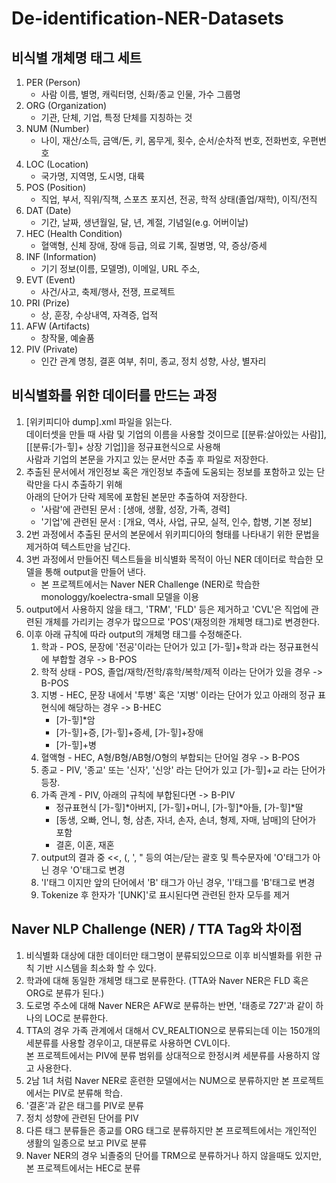 # De-identification-NER-Datasets

## 비식별 개체명 태그 세트
1) PER (Person)
   - 사람 이름, 별명, 캐릭터명, 신화/종교 인물, 가수 그룹명
2) ORG (Organization)
   - 기관, 단체, 기업, 특정 단체를 지칭하는 것
3) NUM (Number)
   - 나이, 재산/소득, 금액/돈, 키, 몸무게, 횟수, 순서/순차적 번호, 전화번호, 우편번호
4) LOC (Location)
   - 국가명, 지역명, 도시명, 대륙
5) POS (Position)
   - 직업, 부서, 직위/직책, 스포츠 포지션, 전공, 학적 상태(졸업/재학), 이직/전직
6) DAT (Date)
   - 기간, 날짜, 생년월일, 달, 년, 계절, 기념일(e.g. 어버이날)
7) HEC (Health Condition)
   - 혈액형, 신체 장애, 장애 등급, 의료 기록, 질병명, 약, 증상/증세
8) INF (Information)
   - 기기 정보(이름, 모델명), 이메일, URL 주소, 
9) EVT (Event)
   - 사건/사고, 축제/행사, 전쟁, 프로젝트 
10) PRI (Prize)
    - 상, 훈장, 수상내역, 자격증, 업적
11) AFW (Artifacts)
    - 창작물, 예술품
12) PIV (Private)
    - 인간 관계 명칭, 결혼 여부, 취미, 종교, 정치 성향, 사상, 별자리

## 비식별화를 위한 데이터를 만드는 과정
   1) \[위키피디아 dump\].xml 파일을 읽는다.  
   데이터셋을 만들 때 사람 및 기업의 이름을 사용할 것이므로 \[\[분류:살아있는 사람\]\], \[\[분류:[가-힣]+ 상장 기업\]\]을 정규표현식으로 사용해  
   사람과 기업의 본문을 가지고 있는 문서만 추출 후 파일로 저장한다.
   2) 추출된 문서에서 개인정보 혹은 개인정보 추출에 도움되는 정보를 포함하고 있는 단락만을 다시 추출하기 위해 <br> 아래의 단어가 단락 제목에 포함된 본문만 추출하여 저장한다.  
      - '사람'에 관련된 문서 : \[생애, 생활, 성장, 가족, 경력\]  
      - '기업'에 관련된 문서 : \[개요, 역사, 사업, 규모, 실적, 인수, 합병, 기본 정보\]
   3) 2번 과정에서 추출된 문서의 본문에서 위키피디아의 형태를 나타내기 위한 문법을 제거하여 텍스트만을 남긴다.
   4) 3번 과정에서 만들어진 텍스트들을 비식별화 목적이 아닌 NER 데이터로 학습한 모델을 통해 output을 만들어 낸다.  
      - 본 프로젝트에서는 Naver NER Challenge (NER)로 학습한 monologgy/koelectra-small 모델을 이용
   5) output에서 사용하지 않을 태그, 'TRM', 'FLD' 등은 제거하고 'CVL'은 직업에 관련된 개체를 가리키는 경우가 많으므로 'POS'(재정의한 개체명 태그)로 변경한다.
   6) 이후 아래 규칙에 따라 output의 개체명 태그를 수정해준다.  
      1) 학과 - POS, 문장에 '전공'이라는 단어가 있고 \[가-힣\]+학과 라는 정규표현식에 부합할 경우 -> B-POS
      2) 학적 상태 - POS, 졸업/재학/전학/휴학/복학/제적 이라는 단어가 있을 경우 -> B-POS
      3) 지병 - HEC, 문장 내에서 '투병' 혹은 '지병' 이라는 단어가 있고 아래의 정규 표현식에 해당하는 경우 -> B-HEC  
         - \[가-힣\]*암
         - \[가-힣\]+증, \[가-힣\]+증세, \[가-힣\]+장애
         - \[가-힣\]+병
      4) 혈액형 - HEC, A형/B형/AB형/O형의 부합되는 단어일 경우 -> B-POS
      5) 종교 - PIV, '종교' 또는 '신자', '신앙' 라는 단어가 있고 \[가-힣\]+교 라는 단어가 등장.
      6) 가족 관계 - PIV, 아래의 규칙에 부합된다면 -> B-PIV  
         - 정규표현식 \[가-힣\]*아버지, \[가-힣\]+머니, \[가-힣\]*아들, \[가-힣\]*딸
         - \[동생, 오빠, 언니, 형, 삼촌, 자녀, 손자, 손녀, 형제, 자매, 남매\]의 단어가 포함
         - 결혼, 이혼, 재혼
      7) output의 결과 중 <<, (, ', " 등의 여는/닫는 괄호 및 특수문자에 'O'태그가 아닌 경우 'O'태그로 변경
      8) 'I'태그 이지만 앞의 단어에서 'B' 태그가 아닌 경우, 'I'태그를 'B'태그로 변경
      9) Tokenize 후 한자가 '\[UNK\]'로 표시된다면 관련된 한자 모두를 제거

## Naver NLP Challenge (NER) / TTA Tag와 차이점
   1. 비식별화 대상에 대한 데이터만 태그명이 분류되있으므로 이후 비식별화를 위한 규칙 기반 시스템을 최소화 할 수 있다.
   2. 학과에 대해 동일한 개체명 태그로 분류한다. (TTA와 Naver NER은 FLD 혹은 ORG로 분류가 된다.)
   3. 도로명 주소에 대해 Naver NER은 AFW로 분류하는 반면, '태종로 727'과 같이 하나의 LOC로 분류한다.
   4. TTA의 경우 가족 관계에서 대해서 CV_REALTION으로 분류되는데 이는 150개의 세분류를 사용할 경우이고, 대분류로 사용하면 CVL이다.  
      본 프로젝트에서는 PIV에 분류 범위를 상대적으로 한정시켜 세분류를 사용하지 않고 사용한다. 
   5. 2남 1녀 처럼 Naver NER로 훈련한 모델에서는 NUM으로 분류하지만 본 프로젝트에서는 PIV로 분류해 학습.
   6. '결혼'과 같은 태그를 PIV로 분류
   7. 정치 성향에 관련된 단어를 PIV
   8. 다른 태그 분류들은 종교를 ORG 태그로 분류하지만 본 프로젝트에서는 개인적인 생활의 일종으로 보고 PIV로 분류
   9. Naver NER의 경우 뇌졸중의 단어를 TRM으로 분류하거나 하지 않을때도 있지만, 본 프로젝트에서는 HEC로 분류
